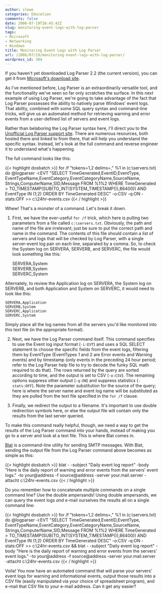 ```yaml
---
author: slowe
categories: Education
comments: false
date: 2006-07-19T16:45:42Z
slug: monitoring-event-logs-with-log-parser
tags:
- Microsoft
- Networking
- Windows
title: Monitoring Event Logs with Log Parser
url: /2006/07/19/monitoring-event-logs-with-log-parser/
wordpress_id: 304
---
```


If you haven't yet downloaded Log Parser 2.2 (the current version), you can get it from [Microsoft's download site](http://www.microsoft.com/downloads/details.aspx?FamilyID=890cd06b-abf8-4c25-91b2-f8d975cf8c07&displaylang=en).

As I've mentioned before, Log Parser is an extraordinarily versatile tool, and the functionality we've seen so far only scratches the surface. In this next example of using Log Parser, we're going to take advantage of the fact that Log Parser possesses the ability to natively parse Windows' event logs. That ability, combined with some SQL query syntax and command-line tricks, will give us an automated method for retrieving warning and error events from a user-defined list of servers and event logs.

Rather than belaboring the Log Parser syntax here, I'll direct you to the [Unofficial Log Parser support site](http://www.logparser.com/). There are numerous resources, both hosted there and linked to from there, that will help you understand the specific syntax. Instead, let's look at the full command and reverse engineer it to understand what's happening.

The full command looks like this:

{{< highlight dosbatch >}}
for /f "tokens=1,2 delims=," %1 in (c:\servers.txt) do 
@logparser -i:EVT "SELECT TimeGenerated,EventID,EventType,
EventTypeName,EventCategory,EventCategoryName,SourceName,
Strings,ComputerName,SID,Message FROM \%1\%2 WHERE 
TimeGenerated > TO_TIMESTAMP(SUB(TO_INT(SYSTEM_TIMESTAMP()),86400)) 
AND EventType IN (1;2) ORDER BY TimeGenerated DESC" -o:CSV 
-q:ON -stats:OFF >> c:\24hr-events.csv
{{< / highlight >}}

Whew! That's a monster of a command. Let's break it down.

1. First, we have the ever-useful `for /f` trick, which here is pulling two parameters from a file called `c:\servers.txt`. Obviously, the path and name of the file are irrelevant; just be sure to put the correct path and name in the command. The contents of this file should contain a list of servers and logs that will be checked by Log Parser, with a single server-event log pair on each line, separated by a comma. So, to check the System log on SERVERA, SERVERB, and SERVERC, the file would look something like this:  

	SERVERA,System  
	SERVERB,System  
	SERVERC,System

Alternately, to review the Application log on SERVERA, the System log on SERVERB, and both Application and System on SERVERC, it would need to look like this:  

	SERVERA,Application  
	SERVERB,System  
	SERVERC,Application  
	SERVERC,System

Simply place all the log names from all the servers you'd like monitored into this text file (in the appropriate format).

2. Next, we have the Log Parser command itself. This command specifies to use the Event log input format (`-i:EVT`) and uses a SQL SELECT statement to choose the specific fields from the event logs, filtering them by EventType (EventTypes 1 and 2 are Error events and Warning events) and by timestamp (only events in the preceding 24 hour period; refer to the Log Parser help file to try to decode the funky SQL math required to do that). The rows returned by the query are sorted according to time, and the output is set to CSV (`-o:CSV`).  The remaining options suppress other output (`-q:ON`) and suppress statistics (`-stats:OFF`). Note the parameter substitution for the source of the query; here is where the server name and event log name will be substituted as they are pulled from the text file specified in the `for /f` clause.

3. Finally, we redirect the output to a filename. It's important to use double redirection symbols here, or else the output file will contain only the results from the last server queried.

To make this command really helpful, though, we need a way to get the results of the Log Parser command into your hands, instead of making you go to a server and look at a text file. This is where Blat comes in.

[Blat](http://www.blat.net/) is a command-line utility for sending SMTP messages. With Blat, sending the output file from the Log Parser command above becomes as simple as this:

{{< highlight dosbatch >}}
blat - -subject "Daily event log report" 
-body "Here is the daily report of warning and error events 
from the servers' event logs." -to your@address -f source@address 
-server your.mail.server -attacht c:\24hr-events.csv
{{< / highlight >}}

Do you remember how to concatenate multiple commands on a single command line? Use the double ampersands! Using double ampersands, we can query the event logs _and_ e-mail ourselves the results all on a single command line:

{{< highlight dosbatch >}}
for /f "tokens=1,2 delims=," %1 in (c:\servers.txt) do 
@logparser -i:EVT "SELECT TimeGenerated,EventID,EventType,
EventTypeName,EventCategory,EventCategoryName,SourceName,
Strings,ComputerName,SID,Message FROM \%1\%2 WHERE 
TimeGenerated > TO_TIMESTAMP(SUB(TO_INT(SYSTEM_TIMESTAMP()),86400)) 
AND EventType IN (1;2) ORDER BY TimeGenerated DESC" -o:CSV 
-q:ON -stats:OFF >> c:\24hr-events.csv &&
blat - -subject "Daily event log report" 
-body "Here is the daily report of warning and error events 
from the servers' event logs." -to your@address -f source@address 
-server your.mail.server -attacht c:\24hr-events.csv
{{< / highlight >}}

Voila! You now have an automated command that will parse your servers' event logs for warning and informational events, output those results into a CSV file (easily manipulated via your choice of spreadsheet program), and e-mail that CSV file to your e-mail address. Can it get any easier?
